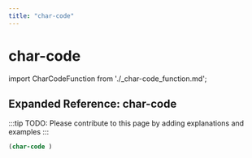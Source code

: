 ```yaml
---
title: "char-code"
---
```


# char-code

import CharCodeFunction from './_char-code_function.md';

<CharCodeFunction />

## Expanded Reference: char-code

:::tip
TODO: Please contribute to this page by adding explanations and examples
:::

```lisp
(char-code )
```
